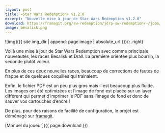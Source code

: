 ```yaml
---
layout: post
title: =Star Wars Redemption+ v1.2.0
excerpt: "Nouvelle mise à jour de Star Wars Redemption v1.2.0"
download: https://framagit.org/sw-redemption/jdrp-sw-redemption/-/jobs/229504/artifacts/file/SW-Redemption,%20Livre%20du%20joueur-1.2.0.pdf
image: besalisk.png
---
```


![img]({{ site.img_dir | append: page.image | absolute_url }}){: .right}

Voilà une mise à jour de Star Wars Redemption avec comme principale nouveautés, les races Besalisk et Drall. 
La première orientée plus bourrin, la seconde plutôt voleur.

En plus de ces deux nouvelles races, beaucoup de corrections de fautes de frappe et de quelques coquilles qui trainaient.

Enfin, le fichier PDF est un peu plus gros mais il est beaucoup plus fluide. Les images ont été optimizées et 
l’image de fond est placée sur un layer différent qui permet d’imprimer le PDF sans l’image de fond et donc de sauver 
vos cartouches d’encre !

De plus, pour des raisons de facilité de configuration, le projet est déménagé sur 
[framagit](https://framagit.org/sw-redemption/jdrp-sw-redemption).


[Manuel du joueur]({{ page.download }})